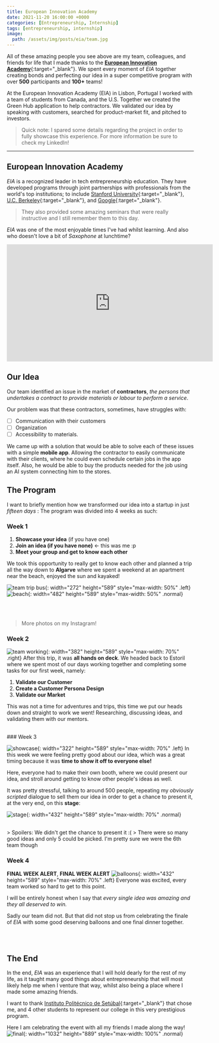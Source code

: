 ```yaml
---
title: European Innovation Academy
date: 2021-11-20 16:00:00 +0000
categories: [Entrepreneurship, Internship]
tags: [entrepreneurship, internship]
image:
  path: /assets/img/posts/eia/team.jpg
---
```


All of these amazing people you see above are my team, colleagues, and friends for life that I made thanks to the [**European Innovation Academy**][eia website]{:target="_blank"}. We spent every moment of *EIA* together creating bonds and perfecting our idea in a super competitive program with over **500** participants and **100+** teams!

At the European Innovation Academy (EIA) in Lisbon, Portugal I worked with a team of students from Canada, and the U.S.
Together we created the Green Hub application to help contractors. We validated our idea by speaking with customers, searched for product-market fit, and pitched to investors.

> Quick note: I spared some details regarding the project in order to fully showcase this experience. For more information be sure to check my LinkedIn!

***

## European Innovation Academy

*EIA* is a recognized leader in tech entrepreneurship education. They have developed programs through joint partnerships with professionals from the world's top institutions; to include [Stanford University][standford website]{:target="_blank"}, [U.C. Berkeley][ucberkely website]{:target="_blank"}, and [Google][google website]{:target="_blank"}.

> They also provided some amazing seminars that were really instructive and I still remember them to this day.

*EIA* was one of the most enjoyable times I've had whilst learning.
And also who doesn't love a bit of *Saxophone* at lunchtime?
<iframe width="555" height="315" src="https://www.youtube.com/embed/0N6_EvxYmJ4" title="YouTube video player" frameborder="0" allow="accelerometer; autoplay; clipboard-write; encrypted-media; gyroscope; picture-in-picture" allowfullscreen></iframe>

## Our Idea

Our team identified an issue in the market of **contractors**, *the persons that undertakes a contract to provide materials or labour to perform a service*.

Our problem was that these contractors, sometimes, have struggles with:
- [ ] Communication with their customers
- [ ] Organization
- [ ] Accessibility to materials.

We came up with a solution that would be able to solve each of these issues with a simple **mobile app**. Allowing the contractor to easily communicate with their clients, where he could even schedule certain jobs in the app itself. Also, he would be able to buy the products needed for the job using an AI system connecting him to the stores.

## The Program

I want to briefly mention how we transformed our idea into a startup in just *fifteen days*
: The program was divided into 4 weeks as such:

### Week 1
1. **Showcase your idea** (if you have one)
2. **Join an idea (if you have none)** <- this was me :p
3. **Meet your group and get to know each other**

We took this opportunity to really get to know each other and planned a trip all the way down to **Algarve** where we spent a weekend at an apartment near the beach, enjoyed the sun and kayaked!

![team trip bus](/assets/img/posts/eia/team-trip.jpg){: width="272" height="589" style="max-width: 50%" .left}
![beach](/assets/img/posts/eia/beach.jpg){: width="482" height="589" style="max-width: 50%" .normal}

<br><br>
> More photos on my Instagram!

### Week 2

![team working](/assets/img/posts/eia/team-working.jpg){: width="382" height="589" style="max-width: 70%" .right}
After this trip, it was **all hands on deck**. We headed back to Estoril where we spent most of our days working together and completing some tasks for our first week, namely:
1. **Validate our Customer**
2. **Create a Customer Persona Design**
3. **Validate our Market**



This was not a time for adventures and trips, this time we put our heads down and straight to work we went! Researching, discussing ideas, and validating them with our mentors.

<br>
### Week 3

![showcase](/assets/img/posts/eia/showcase.jpg){: width="322" height="589" style="max-width: 70%" .left}
In this week we were feeling pretty good about our idea, which was a great timing because it was **time to show it off to everyone else!**

Here, everyone had to make their own booth, where we could present our idea, and stroll around getting to know other people's ideas as well.

It was pretty stressful, talking to around 500 people, repeating my *obviously scripted* dialogue to sell them our idea in order to get a chance to present it, at the very end, on this **stage**:


![stage](/assets/img/posts/eia/stage.jpg){: width="432" height="589" style="max-width: 70%" .normal}

<br>
> Spoilers: We didn't get the chance to present it :(
> There were so many good ideas and only 5 could be picked. I'm pretty sure we were the 6th team though

### Week 4

**FINAL WEEK ALERT**, **FINAL WEEK ALERT**
![balloons](/assets/img/posts/eia/end-baloon.jpg){: width="432" height="589" style="max-width: 70%" .left}
Everyone was excited, every team worked so hard to get to this point.

I will be entirely honest when I say that *every single idea was amazing and they all deserved to win.*

Sadly our team did not. But that did not stop us from celebrating the finale of *EIA* with some good deserving balloons and one final dinner together.

<br><br>
## The End

In the end, *EIA* was an experience that I will hold dearly for the rest of my life, as it taught many good things about entrepreneurship that will most likely help me when I venture that way, whilst also being a place where I made some amazing friends.

I want to thank [Instituto Politécnico de Setúbal][ips website]{:target="_blank"} that chose me, and 4 other students to represent our college in this very prestigious program.

Here I am celebrating the event with all my friends I made along the way!
![final](/assets/img/posts/eia/final.png){: width="1032" height="889" style="max-width: 100%" .normal}

[eia website]: https://www.inacademy.eu
[standford website]: https://www.stanford.edu/
[ucberkely website]: https://www.berkeley.edu/
[google website]: https://about.google/
[ips website]: https://www.ips.pt/ips_si/web_page.inicial

